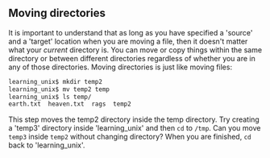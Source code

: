 ## Moving directories

It is important to understand that as long as you have specified a 'source' and a 'target' location when you are moving a file, then it doesn't matter what your *current* directory is. You can move or copy things within the same directory or between different directories regardless of whether you are in any of those directories. Moving directories is just like moving files:

```bash
learning_unix$ mkdir temp2
learning_unix$ mv temp2 temp
learning_unix$ ls temp/
earth.txt  heaven.txt  rags  temp2
```

This step moves the temp2 directory inside the temp directory. Try creating a 'temp3' directory inside 'learning_unix' and then `cd` to `/tmp`. Can you move `temp3` inside `temp2` without changing directory? When you are finished, `cd` back to 
'learning_unix'.
    